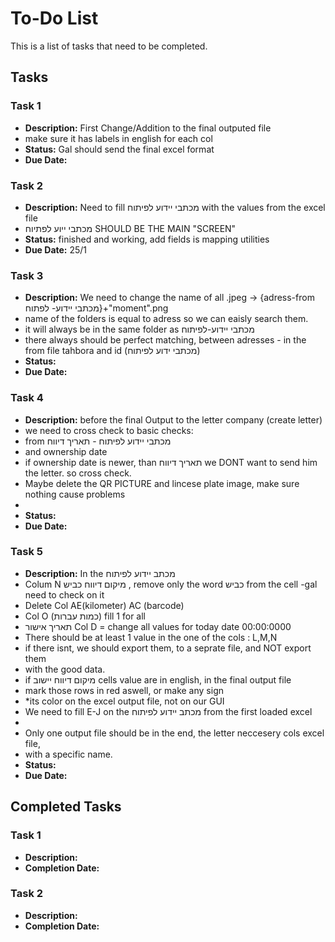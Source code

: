# To-Do List

This is a list of tasks that need to be completed.

## Tasks

### Task 1

- **Description:** First Change/Addition to the final outputed file 
- make sure it has labels in english for each col
- **Status:** Gal should send the final excel format 
- **Due Date:** 

### Task 2

- **Description:** Need to fill מכתבי יידוע לפיתוח  with the values from the excel file
- מכתבי ייוע לפתיוח SHOULD BE THE MAIN "SCREEN"
- **Status:** finished and working, add fields is mapping utilities
- **Due Date:** 25/1

### Task 3

- **Description:** We need to change the name of all .jpeg -> {adress-from מכתבי יידוע- לפתוח}+"moment".png 
- name of the folders is equal to adress so we can eaisly search them.
- it will always be in the same folder as מכתבי יידוע-לפיתוח 
- there always should be perfect matching, between adresses - in the from file tahbora and id (מכתבי ידוע לפיתוח)   
- **Status:** 
- **Due Date:** 

### Task 4

- **Description:** before the final Output to the letter company (create letter)
- we need to cross check to basic checks:
- from מכתבי יידוע לפיתוח - תאריך דיווח
- and ownership date 
- if ownership date is newer, than תאריך דיווח we DONT want to send him the letter. so cross check.
-  Maybe delete the QR PICTURE and lincese plate image, make sure nothing cause problems
-  
- **Status:** 
- **Due Date:** 

### Task 5

- **Description:**  In the מכתב יידוע לפיתוח
- Colum N  מיקום דיווח כביש , remove only the word כביש from the cell -gal need to check on it
-  Delete Col AE(kilometer) AC (barcode) 
-  Col O (כמות עברות) fill 1 for all
-  תאריך אישור Col D = change all values for today date 00:00:0000
-  There should be at least 1 value in the one of the cols : L,M,N
-  if there isnt, we should export them, to a seprate file, and NOT export them 
-  with the good data.
-  if מיקום דיווח יישוב cells value are in english, in the final output file
-  mark those rows in red aswell, or make any sign
-  *its color on the excel output file, not on our GUI
-  We need to fill E-J on the מכתב יידוע לפיתוח from the first loaded excel
-  
- Only one output file should be in the end, the letter neccesery cols excel file, 
- with a specific name.
- **Status:** 
- **Due Date:** 
## Completed Tasks

### Task 1

- **Description:** 
- **Completion Date:** 

### Task 2

- **Description:** 
- **Completion Date:** 